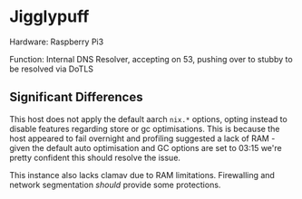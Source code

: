# Jigglypuff
Hardware: Raspberry Pi3

Function: Internal DNS Resolver, accepting on 53, pushing over to stubby to be resolved via DoTLS

## Significant Differences
This host does not apply the default aarch `nix.*` options, opting instead to disable features regarding store or gc optimisations.
This is because the host appeared to fail overnight and profiling suggested a lack of RAM - given the default auto optimisation and GC options are set to 03:15 we're pretty confident this should resolve the issue.

This instance also lacks clamav due to RAM limitations. Firewalling and network segmentation _should_ provide some protections. 
